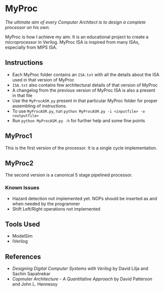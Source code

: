 # MyProc

*The ultimate aim of every Computer Architect is to design a complete processor on his own.*

MyProc is how I achieve my aim. It is an educational project to create a microprocessor in Verilog. MyProc ISA is inspired from many ISAs, especially from MIPS ISA.

## Instructions
* Each MyProc folder contains an `ISA.txt` with all the details about the ISA used in that version of MyProc
* `ISA.txt` also contains few architectural details of that version of MyProc
* A changelog from the previous version of MyProc ISA is also a present in that file
* Use the `MyProcASM.py` present in that particular MyProc folder for proper assembling of instructions.
* To use `MyProcASM.py`, run `python MyProcASM.py -i <inputfile> -o <outputfile>`
* Run `python MyProcASM.py -h` for further help and some fine points

## MyProc1

This is the first version of the processor. It is a single cycle implementation.

## MyProc2

The second version is a canonical 5 stage pipelined processor.

### Known Issues
* Hazard detection not implemented yet. NOPs should be inserted as and when needed by the programmer
* Shift Left/Right operations not implemented

## Tools Used
* ModelSim
* IVerilog

## References
* *Designing Digital Computer Systems with Verilog* by David Lilja and Sachin Sapatnekar
* *Copmuter Architecture - A Quantitative Approach* by David Patterson and John L. Hennessy